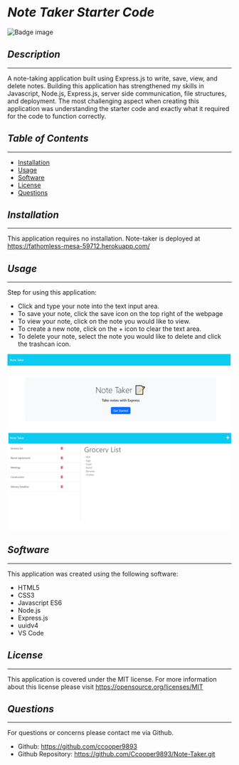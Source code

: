 # *Note Taker Starter Code*
![Badge image](https://img.shields.io/badge/license-MIT-green})

## *Description*
___
A note-taking application built using Express.js to write, save, view, and delete notes. Building this application has strengthened my skills in Javascript, Node.js, Express.js, server side communication, file structures, and deployment. The most challenging aspect when creating this application was understanding the starter code and exactly what it required for the code to function correctly. 

## *Table of Contents*
 ___
  - [Installation](#installation)
  - [Usage](#usage)
  - [Software](#software)
  - [License](#license)
  - [Questions](#questions)

## *Installation*
___
This application requires no installation. Note-taker is deployed at https://fathomless-mesa-59712.herokuapp.com/

## *Usage*
___
Step for using this application:
- Click and type your note into the text input area.
- To save your note, click the save icon on the top right of the webpage
- To view your note, click on the note you would like to view.
- To create a new note, click on the + icon to clear the text area.
- To delete your note, select the note you would like to delete and click the trashcan icon.

![alt text](./public/assets/images/NoteTakerScrshot.png "Screenshot of note taker application")


## *Software*
___
This application was created using the following software:
- HTML5
- CSS3
- Javascript ES6
- Node.js
- Express.js
- uuidv4
- VS Code

## *License*
___
This application is covered under the MIT license.
For more information about this license please visit https://opensource.org/licenses/MIT

## *Questions*
___
For questions or concerns please contact me via Github.
  - Github: https://github.com/ccooper9893
  - Github Repository: https://github.com/Ccooper9893/Note-Taker.git


